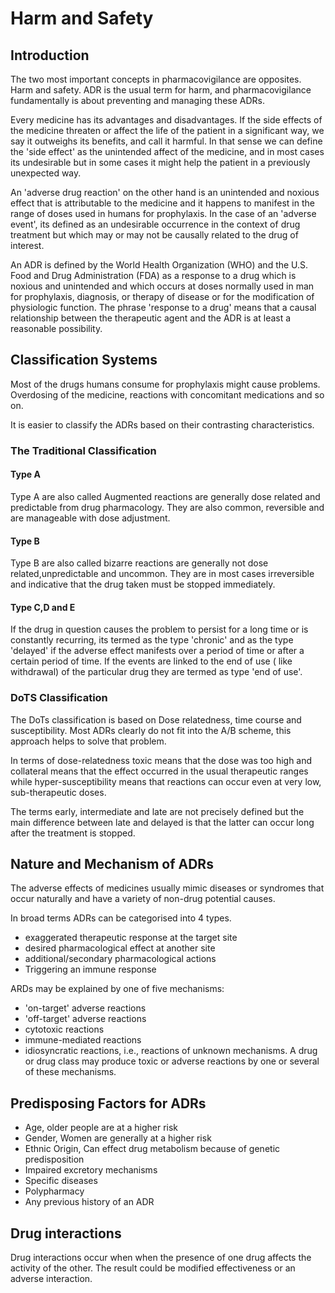 # Harm and Safety

## Introduction

The two most important concepts in pharmacovigilance are opposites. Harm and safety. ADR is the usual term for harm, and pharmacovigilance fundamentally is about preventing and managing these ADRs.

Every medicine has its advantages and disadvantages. If the side effects of the medicine threaten or affect the life of the patient in a significant way, we say it outweighs its benefits, and call it harmful. In that sense we can define the 'side effect' as the unintended affect of the medicine, and in most cases its undesirable but in some cases it might help the patient in a previously unexpected way.

An 'adverse drug reaction' on the other hand is an unintended and noxious effect that is attributable to the medicine and it happens to manifest in the range of doses used in humans for prophylaxis. In the case of an 'adverse event', its defined as an undesirable occurrence in the context of drug treatment but which may or may not be causally related to the drug of interest.

An ADR is defined by the World Health Organization (WHO) and the U.S. Food and Drug Administration (FDA) as a response to a drug which is noxious and unintended and which occurs at doses normally used in man for prophylaxis, diagnosis, or therapy of disease or for the modification of physiologic function. The phrase 'response to a drug' means that a causal relationship between the therapeutic agent and the ADR is at least a reasonable possibility.

## Classification Systems

Most of the drugs humans consume for prophylaxis might cause problems. Overdosing of the medicine, reactions with concomitant medications and so on.

It is easier to classify the ADRs based on their contrasting characteristics.

### The Traditional Classification

#### Type A

Type A are also called Augmented reactions are generally dose related and predictable from drug pharmacology. They are also common, reversible and are manageable with dose adjustment.

#### Type B

Type B are also called bizarre reactions are generally not dose related,unpredictable and uncommon. They are in most cases irreversible and indicative that the drug taken must be stopped immediately.

#### Type C,D and E

If the drug in question causes the problem to persist for a long time or is constantly recurring, its termed as the type 'chronic' and as the type 'delayed' if the adverse effect manifests over a period of time or after a certain period of time. If the events are linked to the end of use ( like withdrawal) of the particular drug they are termed as type 'end of use'.

### DoTS Classification

The DoTs classification is based on Dose relatedness, time course and susceptibility. Most ADRs clearly do not fit into the A/B scheme, this approach helps to solve that problem.

In terms of dose-relatedness toxic means that the dose was too high and collateral means that the effect occurred in the usual therapeutic ranges while hyper-susceptibility means that reactions can occur even at very low, sub-therapeutic doses.

The terms early, intermediate and late are not precisely defined but the main difference between late and delayed is that the latter can occur long after the treatment is stopped.

## Nature and Mechanism of ADRs

The adverse effects of medicines usually mimic diseases or syndromes that occur naturally and have a variety of non-drug potential causes.

In broad terms ADRs can be categorised into 4 types.

- exaggerated therapeutic response at the target site
- desired pharmacological effect at another site
- additional/secondary pharmacological actions
- Triggering an immune response

ARDs may be explained by one of five mechanisms:

- 'on-target' adverse reactions
- 'off-target' adverse reactions
- cytotoxic reactions
- immune-mediated reactions
- idiosyncratic reactions, i.e., reactions of unknown mechanisms. A drug or drug class may produce toxic or adverse reactions by one or several of these mechanisms.

## Predisposing Factors for ADRs

- Age, older people are at a higher risk
- Gender, Women are generally at a higher risk
- Ethnic Origin, Can effect drug metabolism because of genetic predisposition
- Impaired excretory mechanisms
- Specific diseases
- Polypharmacy
- Any previous history of an ADR

## Drug interactions

Drug interactions occur when when the presence of one drug affects the activity of the other. The result could be modified effectiveness or an adverse interaction.

